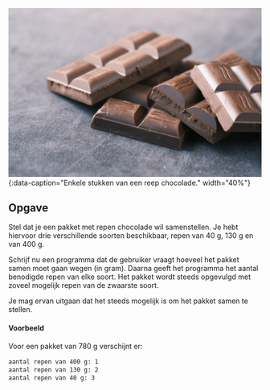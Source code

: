 ![Enkele stukken van een reep chocolade.](media/towfiqu-barbhuiya-uNi4M3sHqOo-unsplash.jpg "Foto door Towfiqu Barbhuiya op Unsplash."){:data-caption="Enkele stukken van een reep chocolade." width="40%"}

## Opgave
Stel dat je een pakket met repen chocolade wil samenstellen. Je hebt hiervoor drie verschillende soorten beschikbaar, repen van 40 g, 130 g en van 400 g.

Schrijf nu een programma dat de gebruiker vraagt hoeveel het pakket samen moet gaan wegen (in gram). Daarna geeft het programma het aantal benodigde repen van elke soort. Het pakket wordt steeds opgevulgd met zoveel mogelijk repen van de zwaarste soort.

Je mag ervan uitgaan dat het steeds mogelijk is om het pakket samen te stellen.

#### Voorbeeld
Voor een pakket van 780 g verschijnt er:
```
aantal repen van 400 g: 1
aantal repen van 130 g: 2
aantal repen van 40 g: 3
```